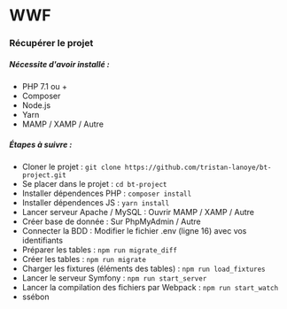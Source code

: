 # WWF

### Récupérer le projet

##### Nécessite d'avoir installé : 

- PHP 7.1 ou +
- Composer
- Node.js
- Yarn
- MAMP / XAMP / Autre

##### Étapes à suivre : 

- Cloner le projet : `git clone https://github.com/tristan-lanoye/bt-project.git`
- Se placer dans le projet : `cd bt-project`
- Installer dépendences PHP : `composer install`
- Installer dépendences JS : `yarn install`
- Lancer serveur Apache / MySQL : Ouvrir MAMP / XAMP / Autre
- Créer base de donnée : Sur PhpMyAdmin / Autre
- Connecter la BDD : Modifier le fichier .env (ligne 16) avec vos identifiants
- Préparer les tables : `npm run migrate_diff`
- Créer les tables : `npm run migrate`
- Charger les fixtures (éléments des tables) : `npm run load_fixtures`
- Lancer le serveur Symfony : `npm run start_server`
- Lancer la compilation des fichiers par Webpack : `npm run start_watch`
- ssébon
